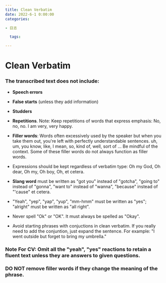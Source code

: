 ```yaml
---
title: Clean Verbatim
date: 2022-6-1 0:00:00
categories:

- 日志

  tags:

---
```


# Clean Verbatim

### The transcribed text does not include:

- **Speech errors**

- **False starts** (unless they add information)

- **Studders**

- **Repetitions**. Note: Keep repetitions of words that express emphasis: No, no, no. I am very, very happy.

- **Filler words**: Words often excessively used by the speaker but when you take them out, you're left with perfectly understandable sentences. uh, um, you know, like, I mean, so, kind of, well, sort of ... Be mindful of the context. Some of these filler words do not always function as filler words.

- Expressions should be kept regardless of verbatim type: Oh my God, Oh dear, Oh my, Oh boy, Oh, et cetera.

- **Slang word** must be written as "got you" instead of "gotcha", "going to" instead of "gonna", "want to" instead of "wanna", "because" instead of "'cause" et cetera.

- "Yeah", "yep", "yap", "yup", "mm-hmm" must be written as "yes"; "alright" must be written as "all right".

- Never spell "Ok" or "OK". It must always be spelled as "Okay".

- Avoid starting phrases with conjuctions in clean verbatim. If you really need to add the conjuntion, just expand the sentence. For example: "I went outside but forget to bring my umbrella."

### Note For CV: Omit all the "yeah", "yes" reactions to retain a fluent text unless they are answers to given questions.

### DO NOT remove filler words if they change the meaning of the phrase.
